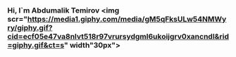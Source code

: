 ### Hi, I`m Abdumalik Temirov  <img scr="https://media1.giphy.com/media/gM5qFksULw54NMWyry/giphy.gif?cid=ecf05e47va8nlvt518r97vrursydgml6ukoijgrv0xancndl&rid=giphy.gif&ct=s" width"30px">

<!--
**abdumaliktemirov/abdumaliktemirov** is a ✨ _special_ ✨ repository because its `README.md` (this file) appears on your GitHub profile.

Here are some ideas to get you started:

- 🔭 I’m currently working on ...
- 🌱 I’m currently learning ...
- 👯 I’m looking to collaborate on ...
- 🤔 I’m looking for help with ...
- 💬 Ask me about ...
- 📫 How to reach me: ...
- 😄 Pronouns: ...
- ⚡ Fun fact: ...
-->
